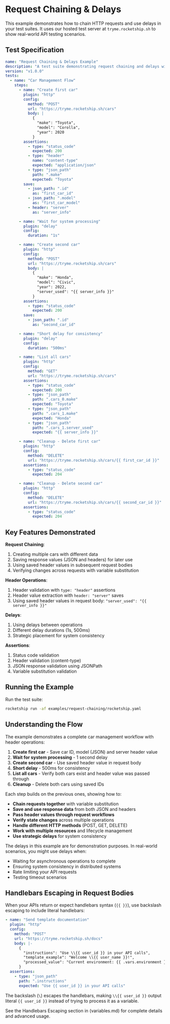 # Request Chaining & Delays

This example demonstrates how to chain HTTP requests and use delays in your test suites. It uses our hosted test server at `tryme.rocketship.sh` to show real-world API testing scenarios.

## Test Specification

```yaml
name: "Request Chaining & Delays Example"
description: "A test suite demonstrating request chaining and delays with the test server"
version: "v1.0.0"
tests:
  - name: "Car Management Flow"
    steps:
      - name: "Create first car"
        plugin: "http"
        config:
          method: "POST"
          url: "https://tryme.rocketship.sh/cars"
          body: |
            {
              "make": "Toyota",
              "model": "Corolla",
              "year": 2020
            }
        assertions:
          - type: "status_code"
            expected: 200
          - type: "header"
            name: "content-type"
            expected: "application/json"
          - type: "json_path"
            path: ".make"
            expected: "Toyota"
        save:
          - json_path: ".id"
            as: "first_car_id"
          - json_path: ".model"
            as: "first_car_model"
          - header: "server"
            as: "server_info"

      - name: "Wait for system processing"
        plugin: "delay"
        config:
          duration: "1s"

      - name: "Create second car"
        plugin: "http"
        config:
          method: "POST"
          url: "https://tryme.rocketship.sh/cars"
          body: |
            {
              "make": "Honda",
              "model": "Civic", 
              "year": 2022,
              "server_used": "{{ server_info }}"
            }
        assertions:
          - type: "status_code"
            expected: 200
        save:
          - json_path: ".id"
            as: "second_car_id"

      - name: "Short delay for consistency"
        plugin: "delay"
        config:
          duration: "500ms"

      - name: "List all cars"
        plugin: "http"
        config:
          method: "GET"
          url: "https://tryme.rocketship.sh/cars"
        assertions:
          - type: "status_code"
            expected: 200
          - type: "json_path"
            path: ".cars_0.make"
            expected: "Toyota"
          - type: "json_path"
            path: ".cars_1.make"
            expected: "Honda"
          - type: "json_path"
            path: ".cars_1.server_used"
            expected: "{{ server_info }}"

      - name: "Cleanup - Delete first car"
        plugin: "http"
        config:
          method: "DELETE"
          url: "https://tryme.rocketship.sh/cars/{{ first_car_id }}"
        assertions:
          - type: "status_code"
            expected: 204

      - name: "Cleanup - Delete second car"
        plugin: "http"
        config:
          method: "DELETE"
          url: "https://tryme.rocketship.sh/cars/{{ second_car_id }}"
        assertions:
          - type: "status_code"
            expected: 204
```

## Key Features Demonstrated

**Request Chaining**:

1. Creating multiple cars with different data
2. Saving response values (JSON and headers) for later use
3. Using saved header values in subsequent request bodies
4. Verifying changes across requests with variable substitution

**Header Operations**:

1. Header validation with `type: "header"` assertions
2. Header value extraction with `header: "server"` saves
3. Using saved header values in request body: `"server_used": "{{ server_info }}"`

**Delays**:

1. Using delays between operations
2. Different delay durations (1s, 500ms)
3. Strategic placement for system consistency

**Assertions**:

1. Status code validation
2. Header validation (content-type)
3. JSON response validation using JSONPath
4. Variable substitution validation

## Running the Example

Run the test suite:

```bash
rocketship run -af examples/request-chaining/rocketship.yaml
```

## Understanding the Flow

The example demonstrates a complete car management workflow with header operations:

1. **Create first car** - Save car ID, model (JSON) and server header value
2. **Wait for system processing** - 1 second delay
3. **Create second car** - Use saved header value in request body
4. **Short delay** - 500ms for consistency
5. **List all cars** - Verify both cars exist and header value was passed through
6. **Cleanup** - Delete both cars using saved IDs

Each step builds on the previous ones, showing how to:

- **Chain requests together** with variable substitution
- **Save and use response data** from both JSON and headers
- **Pass header values through request workflows**
- **Verify state changes** across multiple operations
- **Handle different HTTP methods** (POST, GET, DELETE)
- **Work with multiple resources** and lifecycle management
- **Use strategic delays** for system consistency

The delays in this example are for demonstration purposes. In real-world scenarios, you might use delays when:

- Waiting for asynchronous operations to complete
- Ensuring system consistency in distributed systems
- Rate limiting your API requests
- Testing timeout scenarios

## Handlebars Escaping in Request Bodies

When your APIs return or expect handlebars syntax (`{{ }}`), use backslash escaping to include literal handlebars:

```yaml
- name: "Send template documentation"
  plugin: "http"
  config:
    method: "POST"
    url: "https://tryme.rocketship.sh/docs"
    body: |-
      {
        "instructions": "Use \\{{ user_id }} in your API calls",
        "template_example": "Welcome \\{{ user_name }}!",
        "processed_value": "Current environment: {{ .vars.environment }}"
      }
  assertions:
    - type: "json_path"
      path: ".instructions"
      expected: "Use {{ user_id }} in your API calls"
```

The backslash (`\`) escapes the handlebars, making `\\{{ user_id }}` output literal `{{ user_id }}` instead of trying to process it as a variable.

See the Handlebars Escaping section in (variables.md) for complete details and advanced usage.
